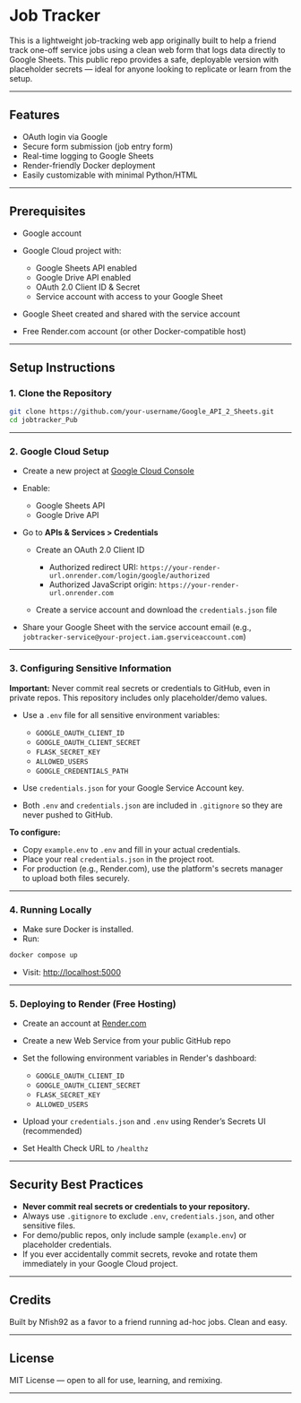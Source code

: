 # Job Tracker

This is a lightweight job-tracking web app originally built to help a friend track one-off service jobs using a clean web form that logs data directly to Google Sheets. This public repo provides a safe, deployable version with placeholder secrets — ideal for anyone looking to replicate or learn from the setup.

---

## Features

* OAuth login via Google
* Secure form submission (job entry form)
* Real-time logging to Google Sheets
* Render-friendly Docker deployment
* Easily customizable with minimal Python/HTML

---

## Prerequisites

* Google account
* Google Cloud project with:

  * Google Sheets API enabled
  * Google Drive API enabled
  * OAuth 2.0 Client ID & Secret
  * Service account with access to your Google Sheet
* Google Sheet created and shared with the service account
* Free Render.com account (or other Docker-compatible host)

---

## Setup Instructions

### 1. Clone the Repository

```sh
git clone https://github.com/your-username/Google_API_2_Sheets.git
cd jobtracker_Pub
```

---

### 2. Google Cloud Setup

* Create a new project at [Google Cloud Console](https://console.cloud.google.com/)
* Enable:

  * Google Sheets API
  * Google Drive API
* Go to **APIs & Services > Credentials**

  * Create an OAuth 2.0 Client ID

    * Authorized redirect URI:
      `https://your-render-url.onrender.com/login/google/authorized`
    * Authorized JavaScript origin:
      `https://your-render-url.onrender.com`
  * Create a service account and download the `credentials.json` file
* Share your Google Sheet with the service account email (e.g., `jobtracker-service@your-project.iam.gserviceaccount.com`)

---

### 3. Configuring Sensitive Information

**Important:**
Never commit real secrets or credentials to GitHub, even in private repos.
This repository includes only placeholder/demo values.

* Use a `.env` file for all sensitive environment variables:

  * `GOOGLE_OAUTH_CLIENT_ID`
  * `GOOGLE_OAUTH_CLIENT_SECRET`
  * `FLASK_SECRET_KEY`
  * `ALLOWED_USERS`
  * `GOOGLE_CREDENTIALS_PATH`
* Use `credentials.json` for your Google Service Account key.
* Both `.env` and `credentials.json` are included in `.gitignore` so they are never pushed to GitHub.

**To configure:**

* Copy `example.env` to `.env` and fill in your actual credentials.
* Place your real `credentials.json` in the project root.
* For production (e.g., Render.com), use the platform's secrets manager to upload both files securely.

---

### 4. Running Locally

* Make sure Docker is installed.
* Run:

```sh
docker compose up
```

* Visit: [http://localhost:5000](http://localhost:5000)

---

### 5. Deploying to Render (Free Hosting)

* Create an account at [Render.com](https://render.com/)
* Create a new Web Service from your public GitHub repo
* Set the following environment variables in Render's dashboard:

  * `GOOGLE_OAUTH_CLIENT_ID`
  * `GOOGLE_OAUTH_CLIENT_SECRET`
  * `FLASK_SECRET_KEY`
  * `ALLOWED_USERS`
* Upload your `credentials.json` and `.env` using Render’s Secrets UI (recommended)
* Set Health Check URL to `/healthz`

---

## Security Best Practices

* **Never commit real secrets or credentials to your repository.**
* Always use `.gitignore` to exclude `.env`, `credentials.json`, and other sensitive files.
* For demo/public repos, only include sample (`example.env`) or placeholder credentials.
* If you ever accidentally commit secrets, revoke and rotate them immediately in your Google Cloud project.

---

## Credits

Built by Nfish92 as a favor to a friend running ad-hoc jobs. Clean and easy.

---

## License

MIT License — open to all for use, learning, and remixing.

---
